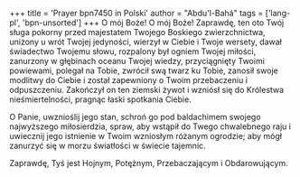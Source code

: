 +++
title = 'Prayer bpn7450 in Polski'
author = "Abdu'l-Bahá"
tags = ['lang-pl', 'bpn-unsorted']
+++
O mój Boże! O mój Boże! Zaprawdę, ten oto Twój sługa pokorny przed majestatem Twojego Boskiego zwierzchnictwa, uniżony u wrót Twojej jedyności, wierzył w Ciebie i Twoje wersety, dawał świadectwo Twojemu słowu, rozpalony był ogniem Twojej miłości, zanurzony w głębinach oceanu Twojej wiedzy, przyciągnięty Twoimi powiewami, polegał na Tobie, zwrócił swą twarz ku Tobie, zanosił swoje modlitwy do Ciebie i został zapewniony o Twoim przebaczeniu i odpuszczeniu. Zakończył on ten ziemski żywot i wzniósł się do Królestwa nieśmiertelności, pragnąc łaski spotkania Ciebie.
    
O Panie, uwznioślij jego stan, schroń go pod baldachimem swojego najwyższego miłosierdzia, spraw, aby wstąpił do Twego chwalebnego raju i uwiecznij jego istnienie w Twoim wzniosłym różanym ogrodzie; aby mógł zanurzyć się w morzu światłości w świecie tajemnic.
    
Zaprawdę, Tyś jest Hojnym, Potężnym, Przebaczającym i Obdarowującym.
